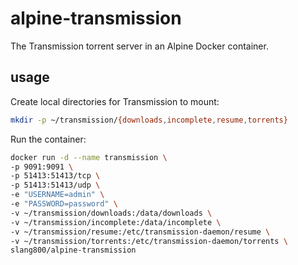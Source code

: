# alpine-transmission

The Transmission torrent server in an Alpine Docker container.

## usage
Create local directories for Transmission to mount:

```bash
mkdir -p ~/transmission/{downloads,incomplete,resume,torrents}
```

Run the container:

```bash
docker run -d --name transmission \
-p 9091:9091 \
-p 51413:51413/tcp \
-p 51413:51413/udp \
-e "USERNAME=admin" \
-e "PASSWORD=password" \
-v ~/transmission/downloads:/data/downloads \
-v ~/transmission/incomplete:/data/incomplete \
-v ~/transmission/resume:/etc/transmission-daemon/resume \
-v ~/transmission/torrents:/etc/transmission-daemon/torrents \
slang800/alpine-transmission
```
